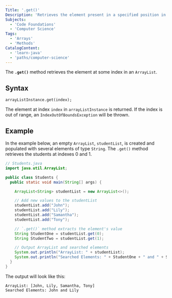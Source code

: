 ```yaml
---
Title: '.get()'
Description: 'Retrieves the element present in a specified position in an ArrayList.'
Subjects:
  - 'Code Foundations'
  - 'Computer Science'
Tags:
  - 'Arrays'
  - 'Methods'
CatalogContent:
  - 'learn-java'
  - 'paths/computer-science'
---
```


The **`.get()`** method retrieves the element at some index in an `ArrayList`.

## Syntax

```pseudo
arrayListInstance.get(index);
```

The element at index `index` in `arrayListInstance` is returned. If the index is out of range, an `IndexOutOfBoundsException` will be thrown.

## Example

In the example below, an empty `ArrayList`, `studentList`, is created and populated with several elements of type `String`. The `.get()` method retrieves the students at indexes 0 and 1.

```java
// Students.java
import java.util.ArrayList;

public class Students {
  public static void main(String[] args) {

    ArrayList<String> studentList = new ArrayList<>();

    // Add new values to the studentList
    studentList.add("John");
    studentList.add("Lily");
    studentList.add("Samantha");
    studentList.add("Tony");

    // `.get()` method extracts the element's value
    String StudentOne = studentList.get(0);
    String StudentTwo = studentList.get(1);

    // Output ArrayList and searched elements
    System.out.println("ArrayList: " + studentList);
    System.out.println("Searched Elements: " + StudentOne + " and " + StudentTwo);
  }
}
```

The output will look like this:

```shell
ArrayList: [John, Lily, Samantha, Tony]
Searched Elements: John and Lily
```
